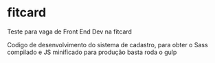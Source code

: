 # fitcard
Teste para vaga de Front End Dev na fitcard

Codigo de desenvolvimento do sistema de cadastro, para obter o Sass compilado e JS minificado para produção basta roda o gulp
